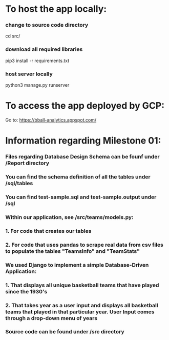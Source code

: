 # To host the app locally:

### change to source code directory
cd src/

### download all required libraries
pip3 install -r requirements.txt

### host server locally
python3 manage.py runserver


# To access the app deployed by GCP:
Go to: https://bball-analytics.appspot.com/

# Information regarding Milestone 01:

### Files regarding Database Design Schema can be founf under /Report directory

### You can find the schema definition of all the tables under /sql/tables 
### You can find test-sample.sql and test-sample.output under /sql

### Within our application, see /src/teams/models.py:
### 1. For code that creates our tables
### 2. For code that uses pandas to scrape real data from csv files to populate the tables "TeamsInfo" and "TeamStats"

### We used Django to implement a simple Database-Driven Application:
### 1. That displays all unique basketball teams that have played since the 1930's
### 2. That takes year as a user input and displays all basketball teams that played in that particular year. User Input comes through a drop-down menu of years

### Source code can be found under /src directory
 
